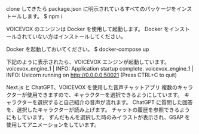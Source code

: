 clone してきたら package.json に明示されているすべてのパッケージをインストールします。
$ npm i

VOICEVOX のエンジンは Docker を使用して起動します。
Docker をインストールされていない方はインストールしてください。

Docker を起動しておいてください。
$ docker-compose up

下記のように表示されたら、VOICEVOX エンジンが起動しています。
voicevox_engine_1 | INFO: Application startup complete.
voicevox_engine_1 | INFO: Uvicorn running on http://0.0.0.0:50021 (Press CTRL+C to quit)

Next.js と ChatGPT、VOICEVOX を使用した音声チャットアプリ
複数のキャラクターが使用できますので、キャラクターを選択できるようにしています。
キャラクターを選択すると自己紹介の音声が流れます。
ChatGPT に質問した回答を、選択したキャラクターが読み上げます。
チャットの履歴を参照できるようにもしています。
ずんだもんを選択した時のみイラストが表示され、GSAP を使用してアニメーションをしています。

